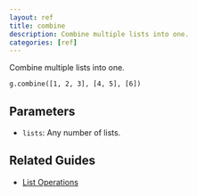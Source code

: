 ```yaml
---
layout: ref
title: combine
description: Combine multiple lists into one.
categories: [ref]
---
```

Combine multiple lists into one.

    g.combine([1, 2, 3], [4, 5], [6])

## Parameters
- `lists`: Any number of lists.

## Related Guides
- [List Operations](../guide/list.html)
